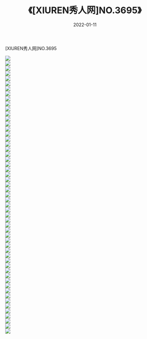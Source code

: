 ﻿---
layout: post
title:  《[XIUREN秀人网]NO.3695》
date:   2022-01-11
img: http://img.660000.xyz/Sharelink/秀人网/秀人网第04部分/[XIUREN秀人网]NO.3695/000.jpg
categories: [美女, 清纯, 唯美]
---

[XIUREN秀人网]NO.3695

 ![](http://img.660000.xyz/Sharelink/秀人网/秀人网第04部分/[XIUREN秀人网]NO.3695/001.jpg) <br>![](http://img.660000.xyz/Sharelink/秀人网/秀人网第04部分/[XIUREN秀人网]NO.3695/002.jpg) <br>![](http://img.660000.xyz/Sharelink/秀人网/秀人网第04部分/[XIUREN秀人网]NO.3695/003.jpg) <br>![](http://img.660000.xyz/Sharelink/秀人网/秀人网第04部分/[XIUREN秀人网]NO.3695/004.jpg) <br>![](http://img.660000.xyz/Sharelink/秀人网/秀人网第04部分/[XIUREN秀人网]NO.3695/005.jpg) <br>![](http://img.660000.xyz/Sharelink/秀人网/秀人网第04部分/[XIUREN秀人网]NO.3695/006.jpg) <br>![](http://img.660000.xyz/Sharelink/秀人网/秀人网第04部分/[XIUREN秀人网]NO.3695/007.jpg) <br>![](http://img.660000.xyz/Sharelink/秀人网/秀人网第04部分/[XIUREN秀人网]NO.3695/008.jpg) <br>![](http://img.660000.xyz/Sharelink/秀人网/秀人网第04部分/[XIUREN秀人网]NO.3695/009.jpg) <br>![](http://img.660000.xyz/Sharelink/秀人网/秀人网第04部分/[XIUREN秀人网]NO.3695/010.jpg) <br>![](http://img.660000.xyz/Sharelink/秀人网/秀人网第04部分/[XIUREN秀人网]NO.3695/011.jpg) <br>![](http://img.660000.xyz/Sharelink/秀人网/秀人网第04部分/[XIUREN秀人网]NO.3695/012.jpg) <br>![](http://img.660000.xyz/Sharelink/秀人网/秀人网第04部分/[XIUREN秀人网]NO.3695/013.jpg) <br>![](http://img.660000.xyz/Sharelink/秀人网/秀人网第04部分/[XIUREN秀人网]NO.3695/014.jpg) <br>![](http://img.660000.xyz/Sharelink/秀人网/秀人网第04部分/[XIUREN秀人网]NO.3695/015.jpg) <br>![](http://img.660000.xyz/Sharelink/秀人网/秀人网第04部分/[XIUREN秀人网]NO.3695/016.jpg) <br>![](http://img.660000.xyz/Sharelink/秀人网/秀人网第04部分/[XIUREN秀人网]NO.3695/017.jpg) <br>![](http://img.660000.xyz/Sharelink/秀人网/秀人网第04部分/[XIUREN秀人网]NO.3695/018.jpg) <br>![](http://img.660000.xyz/Sharelink/秀人网/秀人网第04部分/[XIUREN秀人网]NO.3695/019.jpg) <br>![](http://img.660000.xyz/Sharelink/秀人网/秀人网第04部分/[XIUREN秀人网]NO.3695/020.jpg) <br>![](http://img.660000.xyz/Sharelink/秀人网/秀人网第04部分/[XIUREN秀人网]NO.3695/021.jpg) <br>![](http://img.660000.xyz/Sharelink/秀人网/秀人网第04部分/[XIUREN秀人网]NO.3695/022.jpg) <br>![](http://img.660000.xyz/Sharelink/秀人网/秀人网第04部分/[XIUREN秀人网]NO.3695/023.jpg) <br>![](http://img.660000.xyz/Sharelink/秀人网/秀人网第04部分/[XIUREN秀人网]NO.3695/024.jpg) <br>![](http://img.660000.xyz/Sharelink/秀人网/秀人网第04部分/[XIUREN秀人网]NO.3695/025.jpg) <br>![](http://img.660000.xyz/Sharelink/秀人网/秀人网第04部分/[XIUREN秀人网]NO.3695/026.jpg) <br>![](http://img.660000.xyz/Sharelink/秀人网/秀人网第04部分/[XIUREN秀人网]NO.3695/027.jpg) <br>![](http://img.660000.xyz/Sharelink/秀人网/秀人网第04部分/[XIUREN秀人网]NO.3695/028.jpg) <br>![](http://img.660000.xyz/Sharelink/秀人网/秀人网第04部分/[XIUREN秀人网]NO.3695/029.jpg) <br>![](http://img.660000.xyz/Sharelink/秀人网/秀人网第04部分/[XIUREN秀人网]NO.3695/030.jpg) <br>![](http://img.660000.xyz/Sharelink/秀人网/秀人网第04部分/[XIUREN秀人网]NO.3695/031.jpg) <br>![](http://img.660000.xyz/Sharelink/秀人网/秀人网第04部分/[XIUREN秀人网]NO.3695/032.jpg) <br>![](http://img.660000.xyz/Sharelink/秀人网/秀人网第04部分/[XIUREN秀人网]NO.3695/033.jpg) <br>![](http://img.660000.xyz/Sharelink/秀人网/秀人网第04部分/[XIUREN秀人网]NO.3695/034.jpg) <br>![](http://img.660000.xyz/Sharelink/秀人网/秀人网第04部分/[XIUREN秀人网]NO.3695/035.jpg) <br>![](http://img.660000.xyz/Sharelink/秀人网/秀人网第04部分/[XIUREN秀人网]NO.3695/036.jpg) <br>![](http://img.660000.xyz/Sharelink/秀人网/秀人网第04部分/[XIUREN秀人网]NO.3695/037.jpg) <br>![](http://img.660000.xyz/Sharelink/秀人网/秀人网第04部分/[XIUREN秀人网]NO.3695/038.jpg) <br>![](http://img.660000.xyz/Sharelink/秀人网/秀人网第04部分/[XIUREN秀人网]NO.3695/039.jpg) <br>![](http://img.660000.xyz/Sharelink/秀人网/秀人网第04部分/[XIUREN秀人网]NO.3695/040.jpg) <br>![](http://img.660000.xyz/Sharelink/秀人网/秀人网第04部分/[XIUREN秀人网]NO.3695/041.jpg) <br>![](http://img.660000.xyz/Sharelink/秀人网/秀人网第04部分/[XIUREN秀人网]NO.3695/042.jpg) <br>![](http://img.660000.xyz/Sharelink/秀人网/秀人网第04部分/[XIUREN秀人网]NO.3695/043.jpg) <br>![](http://img.660000.xyz/Sharelink/秀人网/秀人网第04部分/[XIUREN秀人网]NO.3695/044.jpg) <br>![](http://img.660000.xyz/Sharelink/秀人网/秀人网第04部分/[XIUREN秀人网]NO.3695/045.jpg) <br>![](http://img.660000.xyz/Sharelink/秀人网/秀人网第04部分/[XIUREN秀人网]NO.3695/046.jpg) <br>![](http://img.660000.xyz/Sharelink/秀人网/秀人网第04部分/[XIUREN秀人网]NO.3695/047.jpg) <br>![](http://img.660000.xyz/Sharelink/秀人网/秀人网第04部分/[XIUREN秀人网]NO.3695/048.jpg) <br>![](http://img.660000.xyz/Sharelink/秀人网/秀人网第04部分/[XIUREN秀人网]NO.3695/049.jpg) <br>![](http://img.660000.xyz/Sharelink/秀人网/秀人网第04部分/[XIUREN秀人网]NO.3695/050.jpg) <br>![](http://img.660000.xyz/Sharelink/秀人网/秀人网第04部分/[XIUREN秀人网]NO.3695/051.jpg) <br>![](http://img.660000.xyz/Sharelink/秀人网/秀人网第04部分/[XIUREN秀人网]NO.3695/052.jpg) <br>![](http://img.660000.xyz/Sharelink/秀人网/秀人网第04部分/[XIUREN秀人网]NO.3695/053.jpg) <br>![](http://img.660000.xyz/Sharelink/秀人网/秀人网第04部分/[XIUREN秀人网]NO.3695/054.jpg) <br>![](http://img.660000.xyz/Sharelink/秀人网/秀人网第04部分/[XIUREN秀人网]NO.3695/055.jpg) <br>